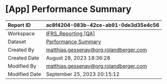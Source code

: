 



# [App] Performance Summary

|Report ID|ac8f4204-083b-42ce-ab91-0de3d35e4c56|
| :--- | :--- |
|Workspace|[IFRS_Reporting [QA]](../Workspaces/IFRS_Reporting-[QA].md)|
|Dataset|[Performance Summary](../Datasets/Performance-Summary.md)|
|Created By|matthias.gessenay@org.rolandberger.com|
|Created Date|August 28, 2023 18:36:28|
|Modified By|matthias.gessenay@org.rolandberger.com|
|Modified Date|September 25, 2023 20:15:12|
